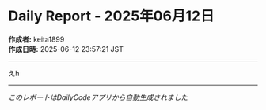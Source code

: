 # Daily Report - 2025年06月12日

**作成者:** keita1899  
**作成日時:** 2025-06-12 23:57:21 JST

---

えh

---

*このレポートはDailyCodeアプリから自動生成されました*
